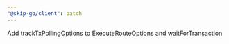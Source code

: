 ```yaml
---
"@skip-go/client": patch
---
```


Add trackTxPollingOptions to ExecuteRouteOptions and waitForTransaction
